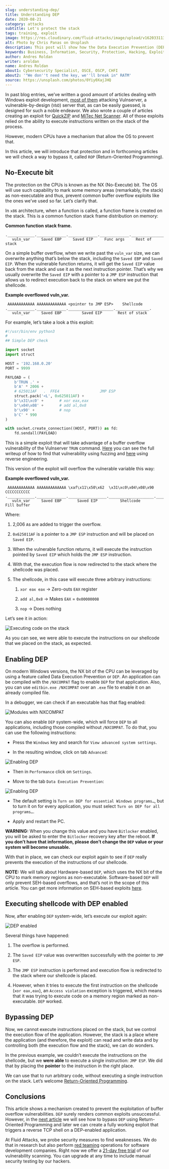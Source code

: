 ```yaml
---
slug: understanding-dep/
title: Understanding DEP
date: 2020-08-21
category: attacks
subtitle: Let's protect the stack
tags: training, exploit
image: https://res.cloudinary.com/fluid-attacks/image/upload/v1620331134/blog/understanding-dep/cover_infp8m.webp
alt: Photo by Chris Panas on Unsplash
description: This post will show how the Data Execution Prevention (DEP) security mechanism works and what are the implication for exploit development.
keywords: Business, Information, Security, Protection, Hacking, Exploit, OSEE, Ethical Hacking, Pentesting
author: Andres Roldan
writer: aroldan
name: Andres Roldan
about1: Cybersecurity Specialist, OSCE, OSCP, CHFI
about2: '"We don''t need the key, we''ll break in" RATM'
source: https://unsplash.com/photos/0Yiy0XajJHQ
---
```


In past blog entries, we’ve written a good amount of articles dealing
with Windows exploit development, [most of them](../tags/vulnserver/)
attacking Vulnserver, a vulnerable-by-design (`VbD`) server that,
as can be easily guessed, is designed for such a noble endeavor.
We also wrote a couple of articles
creating an exploit for [QuickZIP](../quickzip-exploit/) and [MiTec Net
Scanner](../netscan-exploit/). All of those exploits relied on the
ability to execute instructions written on the stack of the process.

However, modern CPUs have a mechanism that allow the OS to prevent that.

In this article, we will introduce that protection and in forthcoming
articles we will check a way to bypass it, called `ROP` (Return-Oriented
Programming).

## No-Execute bit

The protection on the CPUs is known as the NX (No-Execute) bit. The OS
will use such capability to mark some memory areas (remarkably, the
stack) as non-executable and thus, prevent common buffer overflow
exploits like the ones we’ve used so far. Let’s clarify that.

In `x86` architecture, when a function is called, a function frame is
created on the stack. This is a common function stack frame distribution
on memory:

**Common function stack frame.**

``` text
.____________._____________._____________._____________._________________.
   vuln_var     Saved EBP     Saved EIP     Func args     Rest of stack
```

On a simple buffer overflow, when we write past the `vuln_var` size, we
can overwrite anything that’s below the stack, including the `Saved EBP`
and `Saved EIP`. When the vulnerable function returns, it will get the
`Saved EIP` value back from the stack and use it as the next instruction
pointer. That’s why we usually overwrite the `Saved EIP` with a pointer
to a `JMP ESP` instruction that allows us to redirect execution back to
the stack on where we put the shellcode.

**Example overflowed vuln\_var.**

``` text
 AAAAAAAAAAAA AAAAAAAAAAAAA <pointer to JMP ESP>    Shellcode
.____________._____________.____________________._______________.
   vuln_var     Saved EBP         Saved EIP       Rest of stack
```

For example, let’s take a look a this exploit:

``` python
#!/usr/bin/env python3
#
## Simple DEP check

import socket
import struct

HOST = '192.168.0.20'
PORT = 9999

PAYLOAD = (
    b'TRUN .' +
    b'A' * 2006 +
    # 625011AF   .  FFE4                  JMP ESP
    struct.pack('<L', 0x625011AF) +
    b'\x31\xc0' +       # xor eax,eax
    b'\x04\x08' +       # add al,0x8
    b'\x90' +           # nop
    b'C' * 990
)

with socket.create_connection((HOST, PORT)) as fd:
    fd.sendall(PAYLOAD)
```

This is a simple exploit that will take advantage of a buffer overflow
vulnerability of the Vulnserver `TRUN` command.
[Here](../vulnserver-trun/) you can see the full writeup of how to find
that vulnerability using fuzzing and [here](../reversing-vulnserver/)
using reverse engineering.

This version of the exploit will overflow the vulnerable variable this
way:

**Example overflowed vuln\_var.**

``` text
 AAAAAAAAAAAA AAAAAAAAAAAAA \xaf\x11\x50\x62  \x31\xc0\x04\x08\x90 CCCCCCCCCCC
.____________._____________._________________.____________________.___________.
   vuln_var     Saved EBP       Saved EIP          Shellcode       Fill buffer
```

Where:

1. 2,006 `A`s are added to trigger the overflow.

2. `0x625011AF` is a pointer to a `JMP ESP` instruction and will be
    placed on `Saved EIP`.

3. When the vulnerable function returns, it will execute the
    instruction pointed by `Saved EIP` which holds the `JMP ESP`
    instruction.

4. With that, the execution flow is now redirected to the stack
    where the shellcode was placed.

5. The shellcode, in this case will execute three arbitrary
    instructions:

    1. `xor eax eax` → Zero-outs `EAX` register

    2. `add al,0x8` → Makes `EAX` = `0x00000008`

    3. `nop` → Does nothing

Let’s see it in action:

<div class="imgblock">

![Executing code on the stack](https://res.cloudinary.com/fluid-attacks/image/upload/v1620331134/blog/understanding-dep/exec-stack1_vf9ycb.gif)

</div>

As you can see, we were able to execute the instructions on our
shellcode that we placed on the stack, as expected.

<div>
<cta-banner
buttontxt="Read more"
link="/solutions/ethical-hacking/"
title="Get started with Fluid Attacks' Ethical Hacking solution right now"
/>
</div>

## Enabling DEP

On modern Windows versions, the NX bit of the CPU can be leveraged by
using a feature called Data Execution Prevention or `DEP`. An
application can be compiled with the `/NXCOMPAT` flag to enable `DEP`
for that application. Also, you can use `editbin.exe /NXCOMPAT` over an
`.exe` file to enable it on an already compiled file.

In a debugger, we can check if an executable has that flag enabled:

<div class="imgblock">

![Modules with NXCOMPAT](https://res.cloudinary.com/fluid-attacks/image/upload/v1620331133/blog/understanding-dep/nxenabled_ggy9vw.webp)

</div>

You can also enable `DEP` system-wide, which will force `DEP` to all
applications, including those compiled without `/NXCOMPAT`. To do that,
you can use the following instructions:

- Press the `Windows` key and search for `View advanced system
  settings`.

- In the resulting window, click on tab `Advanced`:

<div class="imgblock">

![Enabling DEP](https://res.cloudinary.com/fluid-attacks/image/upload/v1620331133/blog/understanding-dep/enable-dep1_jkzhsm.webp)

</div>

- Then in `Performance` click on `Settings`.

- Move to the tab `Data Execution Prevention`:

<div class="imgblock">

![Enabling DEP](https://res.cloudinary.com/fluid-attacks/image/upload/v1620331134/blog/understanding-dep/enable-dep2_eqdu9f.webp)

</div>

- The default setting is `Turn on DEP for essential Windows
  programs…​`, but to turn it on for every application, you must
  select `Turn on DEP for all programs…​`.

- Apply and restart the PC.

**WARNING:** When you change this value and you have `Bitlocker`
enabled, you will be asked to enter the `Bitlocker` recovery key after
the reboot. **If you don’t have that information, please don’t change
the `DEP` value or your system will become unusable.**

With that in place, we can check our exploit again to see if `DEP`
really prevents the execution of the instructions of our shellcode.

**NOTE:** We will talk about Hardware-based `DEP`, which uses the NX bit
of the CPU to mark memory regions as non-executable. Software-based
`DEP` will only prevent SEH-based overflows, and that’s not in the scope of
this article. You can get more information on SEH-based exploits
[here](../vulnserver-gmon/).

## Executing shellcode with DEP enabled

Now, after enabling `DEP` system-wide, let’s execute our exploit again:

<div class="imgblock">

![DEP enabled](https://res.cloudinary.com/fluid-attacks/image/upload/v1620331134/blog/understanding-dep/exec-stack2_irsdv6.gif)

</div>

Several things have happened:

1. The overflow is performed.

2. The `Saved EIP` value was overwritten successfully with the pointer
    to `JMP ESP`.

3. The `JMP ESP` instruction is performed and execution flow is
    redirected to the stack where our shellcode is placed.

4. However, when it tries to execute the first instruction on the
    shellcode (`xor eax,eax`), an `Access violation` exception is
    triggered, which means that it was trying to execute code on a
    memory region marked as non-executable. `DEP` worked.

## Bypassing DEP

Now, we cannot execute instructions placed on the stack, but we control
the execution flow of the application. However, the stack is a place
where the application (and therefore, the exploit) can read and write
data and by controlling both (the execution flow and the stack), we can
do wonders.

In the previous example, we couldn’t execute the instructions on the
shellcode, but we **were able** to execute a single instruction: `JMP
ESP`. We did that by placing the **pointer** to the instruction in the
right place.

We can use that to run arbitrary code, without executing a single
instruction on the stack. Let’s welcome [Return-Oriented
Programming](../bypassing-dep/).

## Conclusions

This article shows a mechanism created to prevent the exploitation of
buffer overflow vulnerabilities. `DEP` surely renders common
exploits unsuccessful.
However, in the [next article](../bypassing-dep/) we will see
how to bypass `DEP` using Return-Oriented Programming and later we can
create a fully working exploit that triggers a reverse TCP shell on a
DEP-enabled application.

At Fluid Attacks,
we probe security measures
to find weaknesses.
We do that in research
but also perform [red teaming](../../solutions/red-teaming/) operations
for software development companies.
Right now we offer a [21-day free trial](https://app.fluidattacks.com/SignUp)
of our vulnerability scanning.
You can upgrade at any time
to include manual security testing by our hackers.
